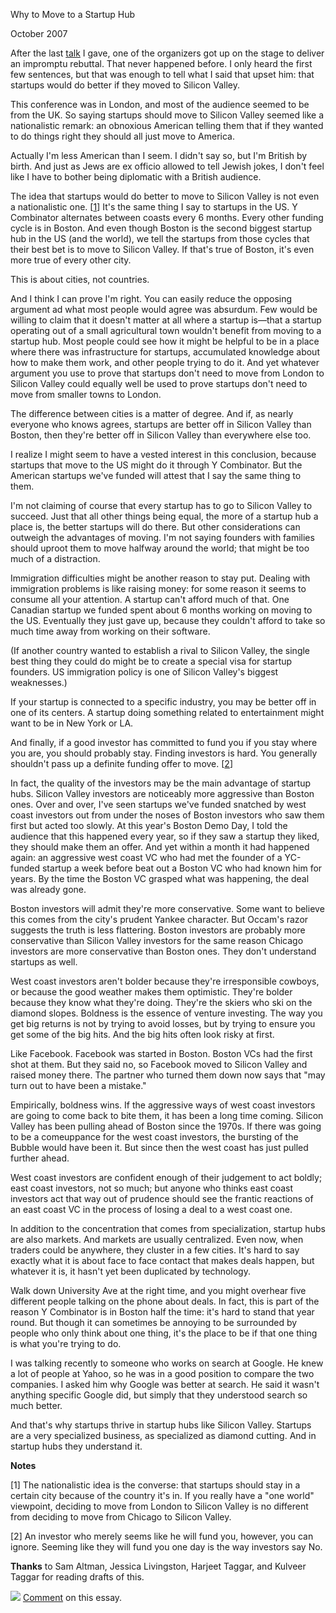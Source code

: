 Why to Move to a Startup Hub

October 2007  
  
After the last 
[talk](webstartups.html) I gave, one of the organizers 
got up on the
stage to deliver an impromptu rebuttal. That never happened before.
I only heard the first few sentences, but that was enough to tell
what I said that upset him: that startups would do better if they
moved to Silicon Valley.  
  
This conference was in London, and most of the audience seemed to
be from the UK. So saying startups should move to Silicon Valley
seemed like a nationalistic remark: an obnoxious American telling
them that if they wanted to do things right they should all just
move to America.  
  
Actually I'm less American than I seem. I didn't say so, but I'm
British by birth. And just as Jews are ex officio allowed to tell
Jewish jokes, I don't feel like I have to bother being diplomatic
with a British audience.  
  
The idea that startups would do better to move to Silicon Valley
is not even a nationalistic one.
[[1](#f1n)]
It's the same thing I say to
startups in the US. Y Combinator alternates between coasts every
6 months. Every other funding cycle is in Boston. And even though
Boston is the second biggest startup hub in the US (and the world),
we tell the startups from those cycles that their best bet is to
move to Silicon Valley. If that's true of Boston, it's even more
true of every other city.  
  
This is about cities, not countries.  
  
And I think I can prove I'm right. You can easily reduce the
opposing argument ad what most people would agree was absurdum.
Few would be willing to claim that it doesn't matter at all where
a startup is—that a startup operating out of a small agricultural
town wouldn't benefit from moving to a startup hub. Most people
could see how it might be helpful to be in a place where there was
infrastructure for startups, accumulated knowledge about how to
make them work, and other people trying to do it. And yet whatever
argument you use to prove that startups don't need to move from
London to Silicon Valley could equally well be used to prove startups
don't need to move from smaller towns to London.  
  
The difference between cities is a matter of degree. And if, as
nearly everyone who knows agrees, startups are better off in Silicon
Valley than Boston, then they're better off in Silicon Valley than
everywhere else too.  
  
I realize I might seem to have a vested interest in this conclusion,
because startups that move to the US might do it through Y Combinator.
But the American startups we've funded will attest that I say the
same thing to them.  
  
I'm not claiming of course that every startup has to go to Silicon
Valley to succeed. Just that all other things being equal, the
more of a startup hub a place is, the better startups will do there.
But other considerations can outweigh the advantages of moving.
I'm not saying founders with families should uproot them to move
halfway around the world; that might be too much of a distraction.  
  
Immigration difficulties might be another reason to stay put.
Dealing with immigration problems is like raising money: for some
reason it seems to consume all your attention. A startup can't
afford much of that. One Canadian startup we funded spent about 6
months working on moving to the US. Eventually they just gave up,
because they couldn't afford to take so much time away from working
on their software.  
  
(If another country wanted to establish a rival to Silicon Valley,
the single best thing they could do might be to create a special
visa for startup founders. US immigration policy is one of Silicon 
Valley's biggest weaknesses.)  
  
If your startup is connected to a specific industry, you may be
better off in one of its centers. A startup doing something related
to entertainment might want to be in New York or LA.  
  
And finally, if a good investor has committed to fund
you if you stay where you are, you should probably stay. Finding
investors is hard. You generally shouldn't pass up a definite
funding offer to move.
[[2](#f2n)]  
  
In fact, the quality of the investors may be the main advantage of
startup hubs. Silicon Valley investors are noticeably more aggressive
than Boston ones. Over and over, I've seen startups we've funded
snatched by west coast investors out from under the noses of Boston
investors who saw them first but acted too slowly. At this year's
Boston Demo Day, I told the audience that this happened every year,
so if they saw a startup they liked, they should make them an offer.
And yet within a month it had happened again: an aggressive west
coast VC who had met the founder of a YC-funded startup a week
before beat out a Boston VC who had known him for years. By the
time the Boston VC grasped what was happening, the deal was already
gone.  
  
Boston investors will admit they're more conservative. Some want
to believe this comes from the city's prudent Yankee character.
But Occam's razor suggests the truth is less flattering. Boston
investors are probably more conservative than Silicon Valley investors
for the same reason Chicago investors are more conservative than
Boston ones. They don't understand startups as well.  
  
West coast investors aren't bolder because they're irresponsible
cowboys, or because the good weather makes them optimistic. They're
bolder because they know what they're doing. They're the skiers
who ski on the diamond slopes. Boldness is the essence of venture
investing. The way you get big returns is not by trying to avoid
losses, but by trying to ensure you get some of the big hits. And
the big hits often look risky at first.  
  
Like Facebook. Facebook was started in Boston. Boston VCs had the
first shot at them. But they said no, so Facebook moved to Silicon
Valley and raised money there. The partner who turned them down
now says that "may turn out to have been a mistake."  
  
Empirically, boldness wins. If the aggressive ways of west coast
investors are going to come back to bite them, it has been a long
time coming. Silicon Valley has been pulling ahead of Boston since
the 1970s. If there was going to be a comeuppance for the west
coast investors, the bursting of the Bubble would have been it.
But since then the west coast has just pulled further ahead.  
  
West coast investors are confident enough of their judgement to act
boldly; east coast investors, not so much; but anyone who thinks
east coast investors act that way out of prudence should see the
frantic reactions of an east coast VC in the process of losing a
deal to a west coast one.  
  
In addition to the concentration that comes from specialization,
startup hubs are also markets. And markets are usually centralized.
Even now, when traders could be anywhere, they cluster in a few
cities. It's hard to say exactly what it is about face to face
contact that makes deals happen, but whatever it is, it hasn't yet
been duplicated by technology.  
  
Walk down University Ave at the right time, and you might overhear
five different people talking on the phone about deals. In fact,
this is part of the reason Y Combinator is in Boston half the time:
it's hard to stand that year round. But though it can sometimes
be annoying to be surrounded by people who only think about one
thing, it's the place to be if that one thing is what you're trying
to do.  
  
I was talking recently to someone who works on search at Google.
He knew a lot of people at Yahoo, so he was in a good position to
compare the two companies. I asked him why Google was better at
search. He said it wasn't anything specific Google did, but simply
that they understood search so much better.  
  
And that's why startups thrive in startup hubs like Silicon Valley.
Startups are a very specialized business, as specialized as diamond
cutting. And in startup hubs they understand it.  
  
  
  
  
  
  
  

**Notes**  
  
[1]
The nationalistic idea is the converse: that startups should
stay in a certain city because of the country it's in. If you
really have a "one world" viewpoint, deciding to move from London
to Silicon Valley is no different from deciding to move from Chicago
to Silicon Valley.  
  
[2]
An investor who merely seems like he will fund you, however,
you can ignore. Seeming like they will fund you one day is the way
investors say No.  
  
**Thanks** to Sam Altman, Jessica Livingston, Harjeet Taggar, and Kulveer
Taggar for reading drafts of this.  
  
![](http://ycombinator.com/images/y18.gif)
[Comment](http://news.ycombinator.com/item?id=65815) on this essay.  
  
  
